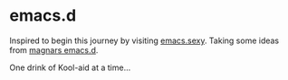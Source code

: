 emacs.d
=======

Inspired to begin this journey by visiting [emacs.sexy](http://emacs.sexy). Taking some ideas from [magnars emacs.d](https://github.com/magnars/.emacs.d).

One drink of Kool-aid at a time...
